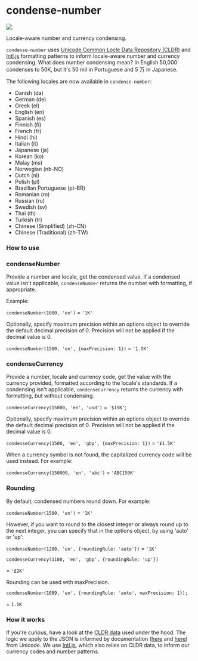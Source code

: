 # condense-number

![](https://github.com/shopify/condense-number/workflows/CI/badge.svg)

Locale-aware number and currency condensing.

`condense-number` uses [Unicode Common Locle Data Repository (CLDR)](http://cldr.unicode.org/) and [Intl.js](https://github.com/andyearnshaw/Intl.js) formatting patterns to inform locale-aware number and currency condensing. What does number condensing mean? In English 50,000 condenses to 50K, but it's 50 mil in Portuguese and 5 万 in Japanese.

The following locales are now available in `condense-number`:

- Danish (da)
- German (de)
- Greek (el)
- English (en)
- Spanish (es)
- Finnish (fi)
- French (fr)
- Hindi (hi)
- Italian (it)
- Japanese (ja)
- Korean (ko)
- Malay (ms)
- Norwegian (nb-NO)
- Dutch (nl)
- Polish (pl)
- Brazilian Portuguese (pt-BR)
- Romanian (ro)
- Russian (ru)
- Swedish (sv)
- Thai (th)
- Turkish (tr)
- Chinese (Simplified) (zh-CN)
- Chinese (Traditional) (zh-TW)

### How to use

### condenseNumber

Provide a number and locale, get the condensed value. If a condensed value isn't applicable, `condenseNumber` returns the number with formatting, if appropriate.

Example:

`condenseNumber(1000, 'en')`
= `'1K'`

Optionally, specify maximum precision within an options object to override the default decimal precision of 0. Precision will not be applied if the decimal value is 0.

`condenseNumber(1500, 'en', {maxPrecision: 1})`
= `'1.5K'`

### condenseCurrency

Provide a number, locale and currency code, get the value with the currency provided, formatted according to the locale's standards. If a condensing isn't applicable, `condenseCurrency` returns the currency with formatting, but without condensing.

`condenseCurrency(15000, 'en', 'usd')` = `'$15K'`;

Optionally, specify maximum precision within an options object to override the default decimal precision of 0. Precision will not be applied if the decimal value is 0.

`condenseCurrency(1500, 'en', 'gbp', {maxPrecision: 1})` = `'£1.5K'`

When a currency symbol is not found, the capitalized currency code will be used instead. For example:

`condenseCurrency(150000, 'en', 'abc')` = `'ABC150K'`

### Rounding

By default, condensed numbers round down. For example:

`condenseNumber(1500, 'en')`
= `'1K'`

However, if you want to round to the closest integer or always round up to the next integer, you can specify that in the options object, by using 'auto' or 'up':

`condenseNumber(1200, 'en', {roundingRule: 'auto'})`
= `'1K'`

`condenseCurrency(1100, 'en', 'gbp', {roundingRule: 'up'})`

= `'£2K'`

Rounding can be used with maxPrecision.

`condenseNumber(1089, 'en', {roundingRule: 'auto', maxPrecision: 1});`

= `1.1K`

### How it works

If you're curious, have a look at the [CLDR data](https://github.com/unicode-cldr/cldr-numbers-modern) used under the hood. The logic we apply to the JSON is informed by documentation ([here](http://www.unicode.org/reports/tr35/tr35-29.html#Number_Format_Patterns) and [here](http://unicode.org/reports/tr35/tr35-numbers.html)) from Unicode. We use [Intl.js](https://github.com/andyearnshaw/Intl.js), which also relies on CLDR data, to inform our currency codes and number patterns.
